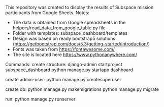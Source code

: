 This repository was created to display the results of Subspace mission participants from Google Sheets.
Notes:
- The data is obtained from Google spreadsheets in the helpers/read_data_from_google_table.py file
- Folder with templates: subspace_dashboard/templates
- Design was based on ready bootstrap5 solutions (https://getbootstrap.com/docs/5.3/getting-started/introduction/)
- Fonts was taken from https://fontawesome.com/
- The site is located here https://www.pythonanywhere.com/

Commands:
create structure:
django-admin startproject subspace_dashboard
python manage.py startapp dashboard

create admin-user:
python manage.py createsuperuser

create db:
python manage.py makemigrations
python manage.py migrate

run:
python manage.py runserver